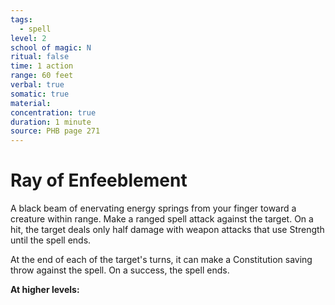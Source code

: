 ```yaml
---
tags:
  - spell
level: 2
school of magic: N
ritual: false
time: 1 action
range: 60 feet
verbal: true
somatic: true
material: 
concentration: true
duration: 1 minute
source: PHB page 271
---
```

# Ray of Enfeeblement
A black beam of enervating energy springs from your finger toward a creature within range. Make a ranged spell attack against the target. On a hit, the target deals only half damage with weapon attacks that use Strength until the spell ends.

At the end of each of the target's turns, it can make a Constitution saving throw against the spell. On a success, the spell ends.

**At higher levels:** 
